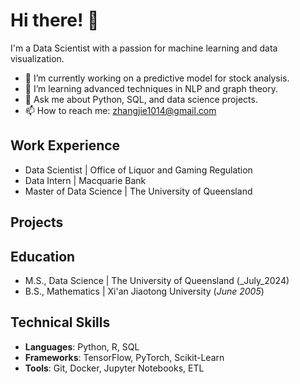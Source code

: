 # Hi there! 👋
I'm a Data Scientist with a passion for machine learning and data visualization.

- 🔭 I’m currently working on a predictive model for stock analysis.
- 🌱 I’m learning advanced techniques in NLP and graph theory.
- 💬 Ask me about Python, SQL, and data science projects.
- 📫 How to reach me: zhangjie1014@gmail.com

## Work Experience						       		
- Data Scientist | Office of Liquor and Gaming Regulation
- Data Intern | Macquarie Bank 
- Master of Data Science | The University of Queensland
  
## Projects		



## Education						       		
- M.S., Data Science	| The University of Queensland (_July_2024)	 			        		
- B.S., Mathematics | Xi'an Jiaotong University (_June 2005_)

## Technical Skills
- **Languages**: Python, R, SQL
- **Frameworks**: TensorFlow, PyTorch, Scikit-Learn
- **Tools**: Git, Docker, Jupyter Notebooks, ETL
